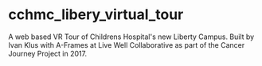 # cchmc_libery_virtual_tour
A web based VR Tour of Childrens Hospital's new Liberty Campus.  Built by Ivan Klus with A-Frames at Live Well Collaborative as part of the Cancer Journey Project in 2017.
